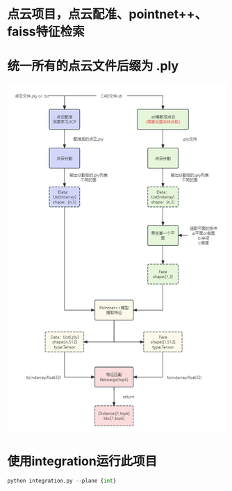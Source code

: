 # 点云项目，点云配准、pointnet++、faiss特征检索
# 统一所有的点云文件后缀为 .ply

![流程图](./img/流程图.png)

# 使用integration运行此项目
```python
python integration.py --plane {int}
```
